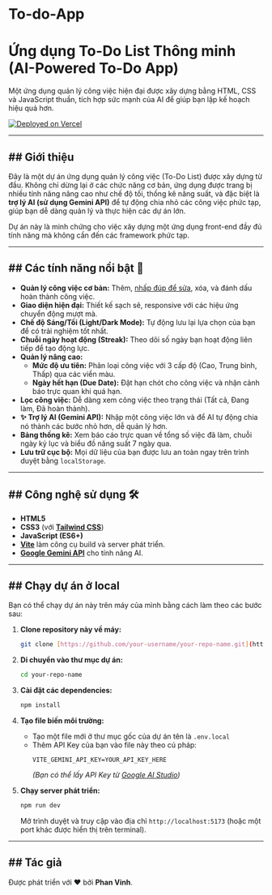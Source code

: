 # To-do-App
# Ứng dụng To-Do List Thông minh (AI-Powered To-Do App)

Một ứng dụng quản lý công việc hiện đại được xây dựng bằng HTML, CSS và JavaScript thuần, tích hợp sức mạnh của AI để giúp bạn lập kế hoạch hiệu quả hơn.

[![Deployed on Vercel](https://vercel.com/button)](https://your-app-name.vercel.app/) 

---

## ## Giới thiệu

Đây là một dự án ứng dụng quản lý công việc (To-Do List) được xây dựng từ đầu. Không chỉ dừng lại ở các chức năng cơ bản, ứng dụng được trang bị nhiều tính năng nâng cao như chế độ tối, thống kê năng suất, và đặc biệt là **trợ lý AI (sử dụng Gemini API)** để tự động chia nhỏ các công việc phức tạp, giúp bạn dễ dàng quản lý và thực hiện các dự án lớn.

Dự án này là minh chứng cho việc xây dựng một ứng dụng front-end đầy đủ tính năng mà không cần đến các framework phức tạp.

---

## ## Các tính năng nổi bật 🚀

* **Quản lý công việc cơ bản:** Thêm, [nhấp đúp để sửa](https://user-images.githubusercontent.com/assets/32223/120485971-5387b333-e18c-474c-87d9-052431057c32.gif), xóa, và đánh dấu hoàn thành công việc.
* **Giao diện hiện đại:** Thiết kế sạch sẽ, responsive với các hiệu ứng chuyển động mượt mà.
* **Chế độ Sáng/Tối (Light/Dark Mode):** Tự động lưu lại lựa chọn của bạn để có trải nghiệm tốt nhất.
* **Chuỗi ngày hoạt động (Streak):** Theo dõi số ngày bạn hoạt động liên tiếp để tạo động lực.
* **Quản lý nâng cao:**
    * **Mức độ ưu tiên:** Phân loại công việc với 3 cấp độ (Cao, Trung bình, Thấp) qua các viền màu.
    * **Ngày hết hạn (Due Date):** Đặt hạn chót cho công việc và nhận cảnh báo trực quan khi quá hạn.
* **Lọc công việc:** Dễ dàng xem công việc theo trạng thái (Tất cả, Đang làm, Đã hoàn thành).
* **✨ Trợ lý AI (Gemini API):** Nhập một công việc lớn và để AI tự động chia nó thành các bước nhỏ hơn, dễ quản lý hơn.
* **Bảng thống kê:** Xem báo cáo trực quan về tổng số việc đã làm, chuỗi ngày kỷ lục và biểu đồ năng suất 7 ngày qua.
* **Lưu trữ cục bộ:** Mọi dữ liệu của bạn được lưu an toàn ngay trên trình duyệt bằng `localStorage`.

---

## ## Công nghệ sử dụng 🛠️

* **HTML5**
* **CSS3** (với [**Tailwind CSS**](https://tailwindcss.com/))
* **JavaScript (ES6+)**
* **[Vite](https://vitejs.dev/)** làm công cụ build và server phát triển.
* **[Google Gemini API](https://ai.google.dev/)** cho tính năng AI.

---

## ## Chạy dự án ở local

Bạn có thể chạy dự án này trên máy của mình bằng cách làm theo các bước sau:

1.  **Clone repository này về máy:**
    ```bash
    git clone [https://github.com/your-username/your-repo-name.git](https://github.com/your-username/your-repo-name.git)
    ```

2.  **Di chuyển vào thư mục dự án:**
    ```bash
    cd your-repo-name
    ```

3.  **Cài đặt các dependencies:**
    ```bash
    npm install
    ```

4.  **Tạo file biến môi trường:**
    * Tạo một file mới ở thư mục gốc của dự án tên là `.env.local`
    * Thêm API Key của bạn vào file này theo cú pháp:
        ```
        VITE_GEMINI_API_KEY=YOUR_API_KEY_HERE
        ```
        *(Bạn có thể lấy API Key từ [Google AI Studio](https://aistudio.google.com/))*

5.  **Chạy server phát triển:**
    ```bash
    npm run dev
    ```
    Mở trình duyệt và truy cập vào địa chỉ `http://localhost:5173` (hoặc một port khác được hiển thị trên terminal).

---

## ## Tác giả

Được phát triển với ❤️ bởi **Phan Vinh**.
